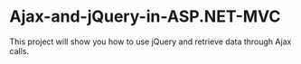 # Ajax-and-jQuery-in-ASP.NET-MVC
This project will show you how to use jQuery and retrieve data through Ajax calls.
